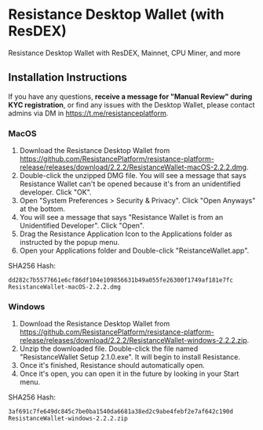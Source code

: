 # Resistance Desktop Wallet (with ResDEX)
Resistance Desktop Wallet with ResDEX, Mainnet, CPU Miner, and more

## Installation Instructions

If you have any questions, **receive a message for "Manual Review" during KYC registration**, or find any issues with the Desktop Wallet, please contact admins via DM in https://t.me/resistanceplatform.

### MacOS

1. Download the Resistance Desktop Wallet from https://github.com/ResistancePlatform/resistance-platform-release/releases/download/2.2.2/ResistanceWallet-macOS-2.2.2.dmg. 
2. Double-click the unzipped DMG file. You will see a message that says Resistance Wallet can't be opened because it's from an unidentified developer. Click "OK".
3. Open "System Preferences > Security & Privacy". Click "Open Anyways" at the bottom.
4. You will see a message that says "Resistance Wallet is from an Unidentified Developer". Click "Open".
5. Drag the Resistance Application Icon to the Applications folder as instructed by the popup menu.
6. Open your Applications folder and Double-click "ReistanceWallet.app".

SHA256 Hash:

```
dd282c7b5577661e6cf86df104e109856631b49a055fe26300f1749af181e7fc  ResistanceWallet-macOS-2.2.2.dmg
```

### Windows

1. Download the Resistance Desktop Wallet from https://github.com/ResistancePlatform/resistance-platform-release/releases/download/2.2.2/ResistanceWallet-windows-2.2.2.zip.
2. Unzip the downloaded file. Double-click the file named "ResistanceWallet Setup 2.1.0.exe". It will begin to install Resistance.
3. Once it's finished, Resistance should automatically open.
4. Once it's open, you can open it in the future by looking in your Start menu.

SHA256 Hash:

```
3af691c7fe649dc845c7be0ba1540da6681a38ed2c9abe4febf2e7af642c190d  ResistanceWallet-windows-2.2.2.zip
```

